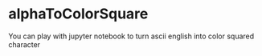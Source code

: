 # alphaToColorSquare
You can play with jupyter notebook to turn ascii english into color squared character
